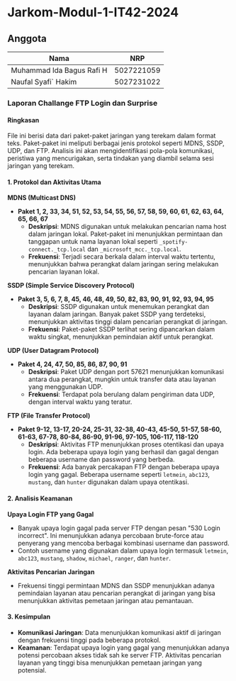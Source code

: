 # Jarkom-Modul-1-IT42-2024

## Anggota

| Nama                      | NRP        |
| ------------------------- | ---------- |
| Muhammad Ida Bagus Rafi H      | 5027221059 |
| Naufal Syafi` Hakim      | 5027231022 |


### Laporan Challange FTP Login dan Surprise

#### Ringkasan
File ini berisi data dari paket-paket jaringan yang terekam dalam format teks. Paket-paket ini meliputi berbagai jenis protokol seperti MDNS, SSDP, UDP, dan FTP. Analisis ini akan mengidentifikasi pola-pola komunikasi, peristiwa yang mencurigakan, serta tindakan yang diambil selama sesi jaringan yang terekam.

#### 1. Protokol dan Aktivitas Utama

**MDNS (Multicast DNS)**
- **Paket 1, 2, 33, 34, 51, 52, 53, 54, 55, 56, 57, 58, 59, 60, 61, 62, 63, 64, 65, 66, 67**
  - **Deskripsi**: MDNS digunakan untuk melakukan pencarian nama host dalam jaringan lokal. Paket-paket ini menunjukkan permintaan dan tanggapan untuk nama layanan lokal seperti `_spotify-connect._tcp.local` dan `_microsoft_mcc._tcp.local`.
  - **Frekuensi**: Terjadi secara berkala dalam interval waktu tertentu, menunjukkan bahwa perangkat dalam jaringan sering melakukan pencarian layanan lokal.
  
**SSDP (Simple Service Discovery Protocol)**
- **Paket 3, 5, 6, 7, 8, 45, 46, 48, 49, 50, 82, 83, 90, 91, 92, 93, 94, 95**
  - **Deskripsi**: SSDP digunakan untuk menemukan perangkat dan layanan dalam jaringan. Banyak paket SSDP yang terdeteksi, menunjukkan aktivitas tinggi dalam pencarian perangkat di jaringan.
  - **Frekuensi**: Paket-paket SSDP terlihat sering dipancarkan dalam waktu singkat, menunjukkan pemindaian aktif untuk perangkat.

**UDP (User Datagram Protocol)**
- **Paket 4, 24, 47, 50, 85, 86, 87, 90, 91**
  - **Deskripsi**: Paket UDP dengan port 57621 menunjukkan komunikasi antara dua perangkat, mungkin untuk transfer data atau layanan yang menggunakan UDP.
  - **Frekuensi**: Terdapat pola berulang dalam pengiriman data UDP, dengan interval waktu yang teratur.

**FTP (File Transfer Protocol)**
- **Paket 9-12, 13-17, 20-24, 25-31, 32-38, 40-43, 45-50, 51-57, 58-60, 61-63, 67-78, 80-84, 86-90, 91-96, 97-105, 106-117, 118-120**
  - **Deskripsi**: Aktivitas FTP menunjukkan proses otentikasi dan upaya login. Ada beberapa upaya login yang berhasil dan gagal dengan beberapa username dan password yang berbeda.
  - **Frekuensi**: Ada banyak percakapan FTP dengan beberapa upaya login yang gagal. Beberapa username seperti `letmein`, `abc123`, `mustang`, dan `hunter` digunakan dalam upaya otentikasi.

#### 2. Analisis Keamanan

**Upaya Login FTP yang Gagal**
- Banyak upaya login gagal pada server FTP dengan pesan "530 Login incorrect". Ini menunjukkan adanya percobaan brute-force atau penyerang yang mencoba berbagai kombinasi username dan password.
- Contoh username yang digunakan dalam upaya login termasuk `letmein`, `abc123`, `mustang`, `shadow`, `michael`, `ranger`, dan `hunter`.

**Aktivitas Pencarian Jaringan**
- Frekuensi tinggi permintaan MDNS dan SSDP menunjukkan adanya pemindaian layanan atau pencarian perangkat di jaringan yang bisa menunjukkan aktivitas pemetaan jaringan atau pemantauan.

#### 3. Kesimpulan

- **Komunikasi Jaringan**: Data menunjukkan komunikasi aktif di jaringan dengan frekuensi tinggi pada beberapa protokol. 
- **Keamanan**: Terdapat upaya login yang gagal yang menunjukkan adanya potensi percobaan akses tidak sah ke server FTP. Aktivitas pencarian layanan yang tinggi bisa menunjukkan pemetaan jaringan yang potensial.

